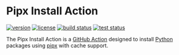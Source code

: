 # Pipx Install Action

[![version](https://img.shields.io/github/v/release/threeal/pipx-install-action?style=flat-square)](https://github.com/threeal/pipx-install-action/releases)
[![license](https://img.shields.io/github/license/threeal/pipx-install-action?style=flat-square)](./LICENSE)
[![build status](https://img.shields.io/github/actions/workflow/status/threeal/pipx-install-action/build.yaml?branch=main&label=build&style=flat-square)](https://github.com/threeal/pipx-install-action/actions/workflows/build.yaml)
[![test status](https://img.shields.io/github/actions/workflow/status/threeal/pipx-install-action/test.yaml?branch=main&label=test&style=flat-square)](https://github.com/threeal/pipx-install-action/actions/workflows/test.yaml)

The Pipx Install Action is a [GitHub Action](https://github.com/features/actions) designed to install [Python](https://www.python.org/) packages using [pipx](https://pipx.pypa.io/stable/) with cache support.
